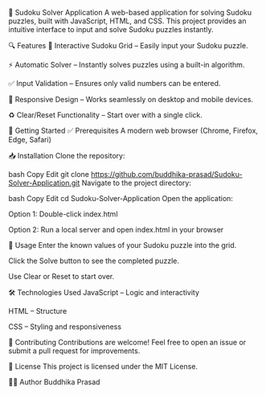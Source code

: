 🧩 Sudoku Solver Application
A web-based application for solving Sudoku puzzles, built with JavaScript, HTML, and CSS. This project provides an intuitive interface to input and solve Sudoku puzzles instantly.



🔍 Features
🎯 Interactive Sudoku Grid – Easily input your Sudoku puzzle.

⚡ Automatic Solver – Instantly solves puzzles using a built-in algorithm.

✅ Input Validation – Ensures only valid numbers can be entered.

📱 Responsive Design – Works seamlessly on desktop and mobile devices.

♻️ Clear/Reset Functionality – Start over with a single click.



🚀 Getting Started
✅ Prerequisites
A modern web browser (Chrome, Firefox, Edge, Safari)


📥 Installation
Clone the repository:

bash
Copy
Edit
git clone https://github.com/buddhika-prasad/Sudoku-Solver-Application.git
Navigate to the project directory:

bash
Copy
Edit
cd Sudoku-Solver-Application
Open the application:

Option 1: Double-click index.html

Option 2: Run a local server and open index.html in your browser



🧠 Usage
Enter the known values of your Sudoku puzzle into the grid.

Click the Solve button to see the completed puzzle.

Use Clear or Reset to start over.

🛠️ Technologies Used
JavaScript – Logic and interactivity

HTML – Structure

CSS – Styling and responsiveness



🤝 Contributing
Contributions are welcome!
Feel free to open an issue or submit a pull request for improvements.

📄 License
This project is licensed under the MIT License.

👨‍💻 Author
Buddhika Prasad


